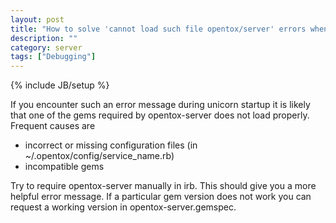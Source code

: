 ```yaml
---
layout: post
title: "How to solve 'cannot load such file opentox/server' errors whens starting unicorn"
description: ""
category: server
tags: ["Debugging"]
---
```

{% include JB/setup %}

If you encounter such an error message during unicorn startup it is likely that one of the gems required by opentox-server does not load properly. 
Frequent causes are

- incorrect or missing configuration files (in ~/.opentox/config/service_name.rb)
- incompatible gems

Try to require opentox-server manually in irb. This should give you a more helpful error message. If a particular gem version does not work you can request a working version in opentox-server.gemspec.

